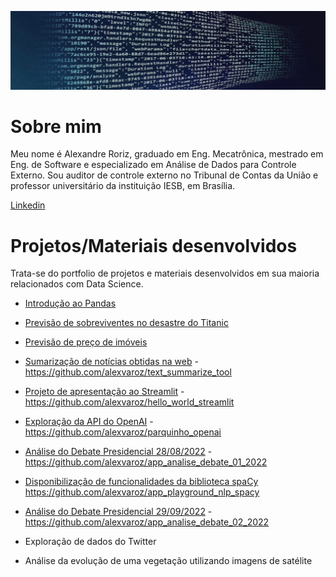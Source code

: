 <p align="center">
  <img src="fundo.jfif" >
</p>

# Sobre mim

Meu nome é Alexandre Roriz, graduado em Eng. Mecatrônica, mestrado em Eng. de Software e especializado em Análise de Dados para Controle Externo. Sou auditor de controle externo no Tribunal de Contas da União e professor universitário da instituição IESB, em Brasília.

[Linkedin](https://www.linkedin.com/in/alexandre-vaz-roriz-07880724/)

# Projetos/Materiais desenvolvidos

Trata-se do portfolio de projetos e materiais desenvolvidos em sua maioria relacionados com Data Science.

* [Introdução ao Pandas](https://github.com/alexvaroz/data_science_alem_do_basico/blob/master/IntroPlusPandas.ipynb)
* [Previsão de sobreviventes no desastre do Titanic](https://github.com/alexvaroz/data_science_alem_do_basico/blob/master/Classificacao_Titanic.ipynb)
* [Previsão de preço de imóveis](https://github.com/alexvaroz/data_science_alem_do_basico/blob/master/Previsao_Precos_Imoveis_California.ipynb)
* [Sumarização de notícias obtidas na web](https://alexvaroz-text-summarize-tool-app-jzs74y.streamlitapp.com/) - https://github.com/alexvaroz/text_summarize_tool
* [Projeto de apresentação ao Streamlit](https://alexvaroz-hello-world-streamlit-app-yz5ldo.streamlitapp.com/)                       - https://github.com/alexvaroz/hello_world_streamlit
* [Exploração da API do OpenAI](https://alexvaroz-parquinho-openai-app-5ht7e2.streamlitapp.com/) - https://github.com/alexvaroz/parquinho_openai
* [Análise do Debate Presidencial 28/08/2022](https://alexvaroz-app-analise-debate-01-2022-app-i5pv0j.streamlitapp.com/) - https://github.com/alexvaroz/app_analise_debate_01_2022
* [Disponibilização de funcionalidades da biblioteca spaCy](https://alexvaroz-app-playground-nlp-spacy-app-0ecdlo.streamlitapp.com/) https://github.com/alexvaroz/app_playground_nlp_spacy
* [Análise do Debate Presidencial 29/09/2022](https://alexvaroz-app-analise-debate-02-2022-app-u2pwm3.streamlitapp.com/) -  https://github.com/alexvaroz/app_analise_debate_02_2022

* Exploração de dados do Twitter
* Análise da evolução de uma vegetação utilizando imagens de satélite
